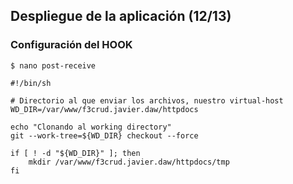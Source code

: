 ## Despliegue de la aplicación (12/13) ##

### Configuración del HOOK ###

    $ nano post-receive

    #!/bin/sh
    
    # Directorio al que enviar los archivos, nuestro virtual-host
    WD_DIR=/var/www/f3crud.javier.daw/httpdocs

    echo "Clonando al working directory"
    git --work-tree=${WD_DIR} checkout --force

    if [ ! -d "${WD_DIR}" ]; then
        mkdir /var/www/f3crud.javier.daw/httpdocs/tmp
    fi